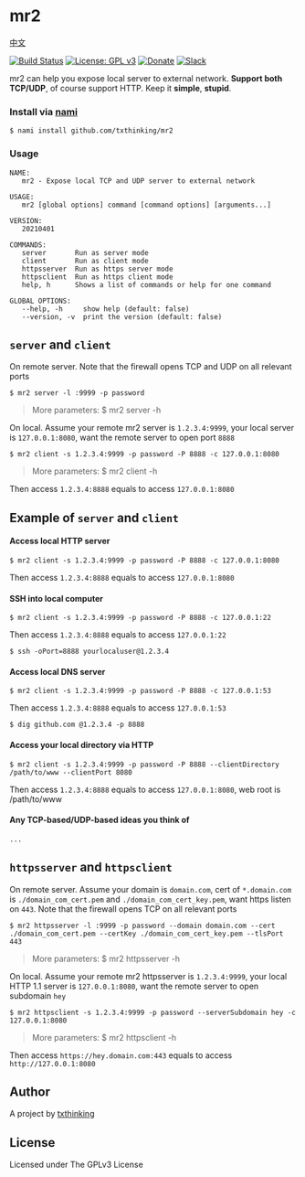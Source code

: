 # mr2

[中文](README_ZH.md)

[![Build Status](https://travis-ci.org/txthinking/mr2.svg?branch=master)](https://travis-ci.org/txthinking/mr2) [![License: GPL v3](https://img.shields.io/badge/License-GPL%20v3-blue.svg)](http://www.gnu.org/licenses/gpl-3.0)
[![Donate](https://img.shields.io/badge/Support-Donate-ff69b4.svg)](https://www.txthinking.com/opensource-support.html)
[![Slack](https://img.shields.io/badge/Join-Slack-ff69b4.svg)](https://docs.google.com/forms/d/e/1FAIpQLSdzMwPtDue3QoezXSKfhW88BXp57wkbDXnLaqokJqLeSWP9vQ/viewform)

mr2 can help you expose local server to external network. **Support both TCP/UDP**, of course support HTTP. Keep it **simple**, **stupid**.

### Install via [nami](https://github.com/txthinking/nami)

```
$ nami install github.com/txthinking/mr2
```

### Usage

```
NAME:
   mr2 - Expose local TCP and UDP server to external network

USAGE:
   mr2 [global options] command [command options] [arguments...]

VERSION:
   20210401

COMMANDS:
   server       Run as server mode
   client       Run as client mode
   httpsserver  Run as https server mode
   httpsclient  Run as https client mode
   help, h      Shows a list of commands or help for one command

GLOBAL OPTIONS:
   --help, -h     show help (default: false)
   --version, -v  print the version (default: false)
```

## `server` and `client`

On remote server. Note that the firewall opens TCP and UDP on all relevant ports

```
$ mr2 server -l :9999 -p password
```

> More parameters: $ mr2 server -h

On local. Assume your remote mr2 server is `1.2.3.4:9999`, your local server is `127.0.0.1:8080`, want the remote server to open port `8888`

```
$ mr2 client -s 1.2.3.4:9999 -p password -P 8888 -c 127.0.0.1:8080
```

> More parameters: $ mr2 client -h<br/>

Then access `1.2.3.4:8888` equals to access `127.0.0.1:8080`

## Example of `server` and `client` 

#### Access local HTTP server

```
$ mr2 client -s 1.2.3.4:9999 -p password -P 8888 -c 127.0.0.1:8080
```

Then access `1.2.3.4:8888` equals to access `127.0.0.1:8080`

#### SSH into local computer

```
$ mr2 client -s 1.2.3.4:9999 -p password -P 8888 -c 127.0.0.1:22
```

Then access `1.2.3.4:8888` equals to access `127.0.0.1:22`

```
$ ssh -oPort=8888 yourlocaluser@1.2.3.4
```

#### Access local DNS server

```
$ mr2 client -s 1.2.3.4:9999 -p password -P 8888 -c 127.0.0.1:53
```

Then access `1.2.3.4:8888` equals to access `127.0.0.1:53`

```
$ dig github.com @1.2.3.4 -p 8888
```

#### Access your local directory via HTTP

```
$ mr2 client -s 1.2.3.4:9999 -p password -P 8888 --clientDirectory /path/to/www --clientPort 8080
```

Then access `1.2.3.4:8888` equals to access `127.0.0.1:8080`, web root is /path/to/www

#### Any TCP-based/UDP-based ideas you think of

```
...
```

## `httpsserver` and `httpsclient`

On remote server. Assume your domain is `domain.com`, cert of `*.domain.com` is `./domain_com_cert.pem` and `./domain_com_cert_key.pem`, want https listen on `443`. Note that the firewall opens TCP on all relevant ports

```
$ mr2 httpsserver -l :9999 -p password --domain domain.com --cert ./domain_com_cert.pem --certKey ./domain_com_cert_key.pem --tlsPort 443
```

> More parameters: $ mr2 httpsserver -h<br/>

On local. Assume your remote mr2 httpsserver is `1.2.3.4:9999`, your local HTTP 1.1 server is `127.0.0.1:8080`, want the remote server to open subdomain `hey`

```
$ mr2 httpsclient -s 1.2.3.4:9999 -p password --serverSubdomain hey -c 127.0.0.1:8080
```

> More parameters: $ mr2 httpsclient -h

Then access `https://hey.domain.com:443` equals to access `http://127.0.0.1:8080`

## Author

A project by [txthinking](https://www.txthinking.com)

## License

Licensed under The GPLv3 License
